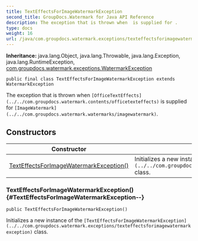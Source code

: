 ```yaml
---
title: TextEffectsForImageWatermarkException
second_title: GroupDocs.Watermark for Java API Reference
description: The exception that is thrown when  is supplied for .
type: docs
weight: 16
url: /java/com.groupdocs.watermark.exceptions/texteffectsforimagewatermarkexception/
---
```

**Inheritance:**
java.lang.Object, java.lang.Throwable, java.lang.Exception, java.lang.RuntimeException, [com.groupdocs.watermark.exceptions.WatermarkException](../../com.groupdocs.watermark.exceptions/watermarkexception)
```
public final class TextEffectsForImageWatermarkException extends WatermarkException
```

The exception that is thrown when `[OfficeTextEffects](../../com.groupdocs.watermark.contents/officetexteffects)` is supplied for `[ImageWatermark](../../com.groupdocs.watermark.watermarks/imagewatermark)`.
## Constructors

| Constructor | Description |
| --- | --- |
| [TextEffectsForImageWatermarkException()](#TextEffectsForImageWatermarkException--) | Initializes a new instance of the `[TextEffectsForImageWatermarkException](../../com.groupdocs.watermark.exceptions/texteffectsforimagewatermarkexception)` class. |
### TextEffectsForImageWatermarkException() {#TextEffectsForImageWatermarkException--}
```
public TextEffectsForImageWatermarkException()
```


Initializes a new instance of the `[TextEffectsForImageWatermarkException](../../com.groupdocs.watermark.exceptions/texteffectsforimagewatermarkexception)` class.

